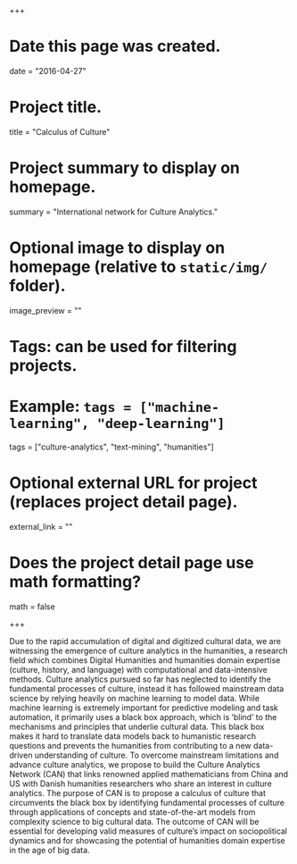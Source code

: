 +++
# Date this page was created.
date = "2016-04-27"

# Project title.
title = "Calculus of Culture"

# Project summary to display on homepage.
summary = "International network for Culture Analytics."

# Optional image to display on homepage (relative to `static/img/` folder).
image_preview = ""

# Tags: can be used for filtering projects.
# Example: `tags = ["machine-learning", "deep-learning"]`
tags = ["culture-analytics", "text-mining", "humanities"]

# Optional external URL for project (replaces project detail page).
external_link = ""

# Does the project detail page use math formatting?
math = false

+++

Due to the rapid accumulation of digital and digitized cultural data, we are witnessing the emergence of culture analytics in the humanities, a research field which combines Digital Humanities and humanities domain expertise (culture, history, and language) with computational and data-intensive methods. Culture analytics pursued so far has neglected to identify the fundamental processes of culture, instead it has followed mainstream data science by relying heavily on machine learning to model data. While machine learning is extremely important for predictive modeling and task automation, it primarily uses a black box approach, which is ’blind’ to the mechanisms and principles that underlie cultural data. This black box makes it hard to translate data models back to humanistic research questions and prevents the humanities from contributing to a new data-driven understanding of culture.
To overcome mainstream limitations and advance culture analytics, we propose to build the Culture Analytics Network (CAN) that links renowned applied mathematicians from China and US with Danish humanities researchers who share an interest in culture analytics. The purpose of CAN is to propose a calculus of culture that circumvents the black box by identifying fundamental processes of culture through applications of concepts and state-of-the-art models from complexity science to big cultural data. The outcome of CAN will be essential for developing valid measures of culture’s impact on sociopolitical dynamics and for showcasing the potential of humanities domain expertise in the age of big data.